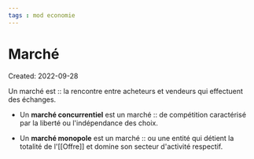```yaml
---
tags : mod economie
---
```

# Marché
Created: 2022-09-28

Un marché est :: la rencontre entre acheteurs et vendeurs qui effectuent des échanges.
<!--SR:!2023-01-29,13,230-->


- Un **marché concurrentiel** est un marché :: de compétition caractérisé par la liberté ou l'indépendance des choix.
<!--SR:!2023-04-11,85,190-->

- Un **marché monopole** est un marché :: ou une entité qui détient la totalité de l'[[Offre]] et domine son secteur d'activité respectif.
<!--SR:!2023-01-26,56,230-->
